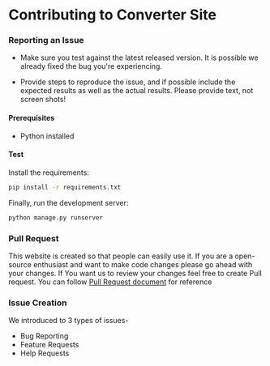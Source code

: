 # Contributing to Converter Site

### Reporting an Issue

* Make sure you test against the latest released version. It is possible
  we already fixed the bug you're experiencing.

* Provide steps to reproduce the issue, and if possible include the expected
  results as well as the actual results. Please provide text, not screen shots!


#### Prerequisites

* Python installed

#### Test

Install the requirements:

```bash
pip install -r requirements.txt
```

Finally, run the development server:

```bash
python manage.py runserver
```

### Pull Request

This website is created so that people can easily use it. If you are a open-source enthusiast and want to make code changes please go ahead with your changes. If You want us to review your changes feel free to create Pull request. You can follow [Pull Request document](https://docs.github.com/en/github/collaborating-with-pull-requests/proposing-changes-to-your-work-with-pull-requests/creating-a-pull-request) for reference 

### Issue Creation 
We introduced to 3 types of issues-

* Bug Reporting
* Feature Requests
* Help Requests

